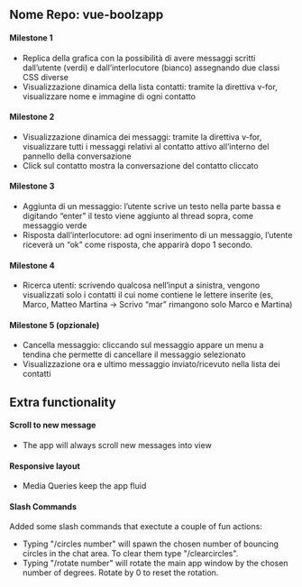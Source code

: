 ## Nome Repo: vue-boolzapp

#### Milestone 1

- Replica della grafica con la possibilità di avere messaggi scritti dall’utente (verdi) e
dall’interlocutore (bianco) assegnando due classi CSS diverse
- Visualizzazione dinamica della lista contatti: tramite la direttiva v-for, visualizzare
nome e immagine di ogni contatto

#### Milestone 2

- Visualizzazione dinamica dei messaggi: tramite la direttiva v-for, visualizzare tutti i
messaggi relativi al contatto attivo all’interno del pannello della conversazione
- Click sul contatto mostra la conversazione del contatto cliccato

#### Milestone 3

- Aggiunta di un messaggio: l’utente scrive un testo nella parte bassa e digitando
“enter” il testo viene aggiunto al thread sopra, come messaggio verde
- Risposta dall’interlocutore: ad ogni inserimento di un messaggio, l’utente riceverà
un “ok” come risposta, che apparirà dopo 1 secondo.

#### Milestone 4

- Ricerca utenti: scrivendo qualcosa nell’input a sinistra, vengono visualizzati solo i
contatti il cui nome contiene le lettere inserite (es, Marco, Matteo Martina -> Scrivo
“mar” rimangono solo Marco e Martina)

#### Milestone 5 (opzionale)

- Cancella messaggio: cliccando sul messaggio appare un menu a tendina che
permette di cancellare il messaggio selezionato
- Visualizzazione ora e ultimo messaggio inviato/ricevuto nella lista dei contatti

## Extra functionality

#### Scroll to new message
- The app will always scroll new messages into view 

#### Responsive layout
- Media Queries keep the app fluid

#### Slash Commands
Added some slash commands that exectute a couple of fun actions:
- Typing "/circles number" will spawn the chosen number of bouncing circles in the chat area. To clear them type "/clearcircles".
- Typing "/rotate number" will rotate the main app window by the chosen number of degrees. Rotate by 0 to reset the rotation.
